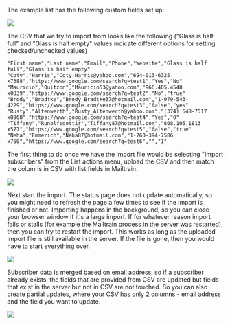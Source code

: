 The example list has the following custom fields set up:

![](https://cldup.com/k_40ofOKc5.png)

The CSV that we try to import from looks like the following ("Glass is half full" and "Glass is half empty" values indicate different options for setting checked/unchecked values)

```
"First name","Last name","Email","Phone","Website","Glass is half full","Glass is half empty"
"Coty","Harris","Coty.Harris@yahoo.com","694-013-6325 x7388","https://www.google.com/search?q=test1","Yes","No"
"Mauricio","Quitzon","Mauricio53@yahoo.com","966.405.4548 x0839","https://www.google.com/search?q=test2","No","true"
"Brody","Bradtke","Brody_Bradtke37@hotmail.com","1-979-543-4229","https://www.google.com/search?q=test3","false","yes"
"Rusty","Altenwerth","Rusty_Altenwerth@yahoo.com","(374) 648-7517 x8968","https://www.google.com/search?q=test4","Yes","0"
"Tiffany","Runolfsdottir","Tiffany87@hotmail.com","808.105.1813 x577","https://www.google.com/search?q=test5","false","true"
"Neha","Emmerich","Neha87@hotmail.com","1-760-394-7586 x760","https://www.google.com/search?q=test6","","1"
```

The first thing to do once we have the import file would be selecting "Import subscribers" from the List actions menu, upload the CSV and then match the columns in CSV with list fields in Mailtrain.

![](https://cldup.com/0xPWxznh26.png)

Next start the import. The status page does not update automatically, so you might need to refresh the page a few times to see if the import is finished or not. Importing happens in the background, so you can close your browser window if it's a large import. If for whatever reason import fails or stalls (for example the Mailtrain process in the server was restarted), then you can try to restart the import. This works as long as the uploaded import file is still available in the server. If the file is gone, then you would have to start everything over.

![](https://cldup.com/kwaCn96zAj.png)

Subscriber data is merged based on email address, so if a subscriber already exists, the fields that are provided from CSV are updated but fields that exist in the server but not in CSV are not touched. So you can also create partial updates, where your CSV has only 2 columns - email address and the field you want to update.

![](https://cldup.com/UVpnLLD5rg.png)